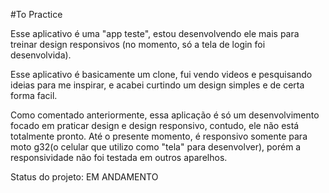 #To Practice

Esse aplicativo é uma "app teste", estou desenvolvendo ele mais para treinar design responsivos (no momento, só a tela de login foi desenvolvida).

Esse aplicativo é basicamente um clone, fui vendo videos e pesquisando ideias para me inspirar, e acabei curtindo um design simples e de certa forma facil.

Como comentado anteriormente, essa aplicação é só um desenvolvimento focado em praticar design e design responsivo, contudo, ele não está totalmente pronto.
Até o presente momento, é responsivo somente para moto g32(o celular que utilizo como "tela" para desenvolver), porém a responsividade não foi testada em outros aparelhos.

Status do projeto: EM ANDAMENTO


